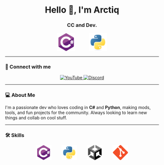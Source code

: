 <h1 align="center">Hello 👋, I'm Arctiq</h1>
<h3 align="center">CC and Dev.</h3>

<p align="center">
  <img src="https://raw.githubusercontent.com/devicons/devicon/master/icons/csharp/csharp-original.svg" alt="C#" width="60" height="60" style="margin: 0 20px;"/>
  <img src="https://raw.githubusercontent.com/devicons/devicon/master/icons/python/python-original.svg" alt="Python" width="60" height="60" style="margin: 0 20px;"/>
</p>

---

### 🔗 Connect with me
<p align="center">
  <a href="https://www.youtube.com/@ArctiqsDevHub" target="_blank">
    <img src="https://img.shields.io/badge/YouTube-red?style=for-the-badge&logo=youtube&logoColor=white" alt="YouTube"/>
  </a>
  <a href="https://discord.gg/CsMdeERN57" target="_blank">
    <img src="https://img.shields.io/badge/Discord-7289DA?style=for-the-badge&logo=discord&logoColor=white" alt="Discord"/>
  </a>
</p>

---

### 💻 About Me
I'm a passionate dev who loves coding in **C#** and **Python**, making mods, tools, and fun projects for the community. Always looking to learn new things and collab on cool stuff.  

---

### 🛠️ Skills
<p align="center">
  <img src="https://raw.githubusercontent.com/devicons/devicon/master/icons/csharp/csharp-original.svg" alt="C#" width="50" height="50" style="margin: 0 15px;"/>
  <img src="https://raw.githubusercontent.com/devicons/devicon/master/icons/python/python-original.svg" alt="Python" width="50" height="50" style="margin: 0 15px;"/>
  <img src="https://raw.githubusercontent.com/devicons/devicon/master/icons/unity/unity-original.svg" alt="Unity" width="50" height="50" style="margin: 0 15px;"/>
  <img src="https://raw.githubusercontent.com/devicons/devicon/master/icons/git/git-original.svg" alt="Git" width="50" height="50" style="margin: 0 15px;"/>
</p>
